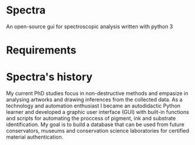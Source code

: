 # Spectra
An open-source gui for spectroscopic analysis written with python 3

# Requirements

# Spectra's history

My current PhD studies focus in non-destructive methods and empasize in analysing artworks and drawing inferences from the collected data. As a technology and automation enthusiast I became an autodidactic Python learner and developed a graphic user interface (GUI) with built-in functions and scripts for automating the proccess of pigment, ink and substrate identification. My goal is to build a database that can be used from future conservators, museums and conservation science laboratories for certified material authentication.

